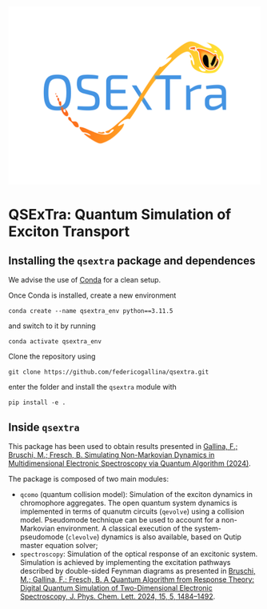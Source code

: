 ![Alt text](Images/qsextra_logo.png?raw=true "Title")
# QSExTra: Quantum Simulation of Exciton Transport

## Installing the `qsextra` package and dependences
We advise the use of [Conda](https://www.anaconda.com/products/individual) for a clean setup.

Once Conda is installed, create a new environment
```
conda create --name qsextra_env python==3.11.5
```
and switch to it by running
```
conda activate qsextra_env
```

Clone the repository using
```
git clone https://github.com/federicogallina/qsextra.git
```
enter the folder and install the `qsextra` module with
```
pip install -e .
```

## Inside `qsextra`
This package has been used to obtain results presented in [Gallina, F.; Bruschi, M.; Fresch, B. Simulating Non-Markovian Dynamics in Multidimensional Electronic Spectroscopy via Quantum Algorithm (2024)](https://doi.org/10.48550/arXiv.2409.05548).

The package is composed of two main modules:
- `qcomo` (quantum collision model): Simulation of the exciton dynamics in chromophore aggregates. The open quantum system dynamics is implemented in terms of quanutm circuits (`qevolve`) using a collision model. Pseudomode technique can be used to account for a non-Markovian environment. A classical execution of the system-pseudomode (`clevolve`) dynamics is also available, based on Qutip master equation solver;
- `spectroscopy`: Simulation of the optical response of an excitonic system. Simulation is achieved by implementing the excitation pathways described by double-sided Feynman diagrams as presented in [Bruschi, M.; Gallina, F.; Fresch, B. A Quantum Algorithm from Response Theory: Digital Quantum Simulation of Two-Dimensional Electronic Spectroscopy, J. Phys. Chem. Lett. 2024, 15, 5, 1484–1492](https://doi.org/10.1021/acs.jpclett.3c03499).
